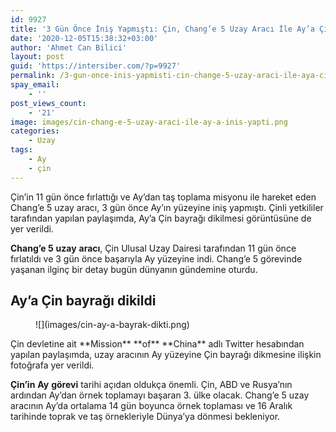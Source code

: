 ```yaml
---
id: 9927
title: '3 Gün Önce İniş Yapmıştı: Çin, Chang’e 5 Uzay Aracı İle Ay’a Çin Bayrağı Dikti'
date: '2020-12-05T15:38:32+03:00'
author: 'Ahmet Can Bilici'
layout: post
guid: 'https://intersiber.com/?p=9927'
permalink: /3-gun-once-inis-yapmisti-cin-change-5-uzay-araci-ile-aya-cin-bayragi-dikti/
spay_email:
    - ''
post_views_count:
    - '21'
image: images/cin-chang-e-5-uzay-araci-ile-ay-a-inis-yapti.png
categories:
    - Uzay
tags:
    - Ay
    - çin
---
```


Çin’in 11 gün önce fırlattığı ve Ay’dan taş toplama misyonu ile hareket eden Chang’e 5 uzay aracı, 3 gün önce Ay’ın yüzeyine iniş yapmıştı. Çinli yetkililer tarafından yapılan paylaşımda, Ay’a Çin bayrağı dikilmesi görüntüsüne de yer verildi.

**Chang’e 5** **uzay** **aracı**, Çin Ulusal Uzay Dairesi tarafından 11 gün önce fırlatıldı ve 3 gün önce başarıyla Ay yüzeyine indi. Chang’e 5 görevinde yaşanan ilginç bir detay bugün dünyanın gündemine oturdu.

## Ay’a Çin bayrağı dikildi

<figure class="wp-block-image size-large">![](images/cin-ay-a-bayrak-dikti.png)</figure>Çin devletine ait **Mission** **of** **China** adlı Twitter hesabından yapılan paylaşımda, uzay aracının Ay yüzeyine Çin bayrağı dikmesine ilişkin fotoğrafa yer verildi.

**Çin’in** **Ay** **görevi** tarihi açıdan oldukça önemli. Çin, ABD ve Rusya’nın ardından Ay’dan örnek toplamayı başaran 3. ülke olacak. Chang’e 5 uzay aracının Ay’da ortalama 14 gün boyunca örnek toplaması ve 16 Aralık tarihinde toprak ve taş örnekleriyle Dünya’ya dönmesi bekleniyor.
